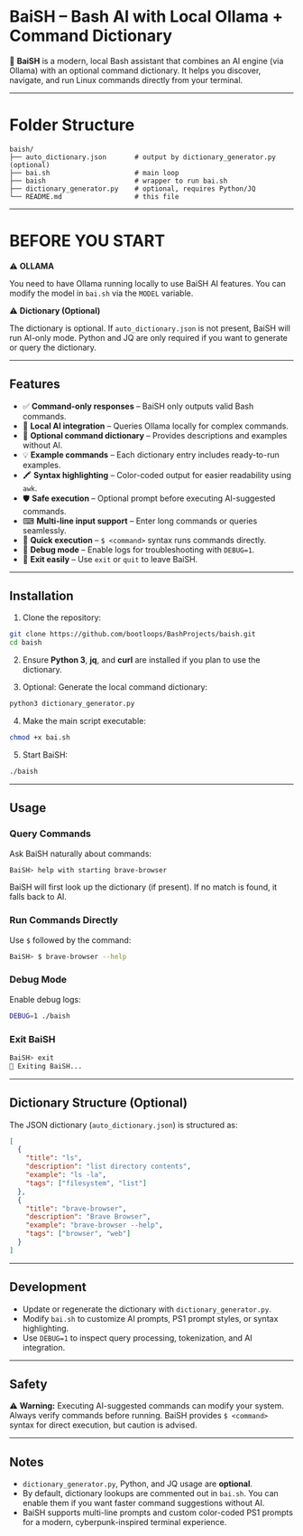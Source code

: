 # BaiSH – Bash AI with Local Ollama + Command Dictionary

🤖 **BaiSH** is a modern, local Bash assistant that combines an AI engine (via Ollama) with an optional command dictionary. It helps you discover, navigate, and run Linux commands directly from your terminal.

---

# Folder Structure

```
baish/
├── auto_dictionary.json       # output by dictionary_generator.py (optional)
├── bai.sh                     # main loop
├── baish                      # wrapper to run bai.sh
├── dictionary_generator.py    # optional, requires Python/JQ
└── README.md                  # this file
```

---

# BEFORE YOU START

⚠ **OLLAMA**

You need to have Ollama running locally to use BaiSH AI features. You can modify the model in `bai.sh` via the `MODEL` variable.

⚠ **Dictionary (Optional)**

The dictionary is optional. If `auto_dictionary.json` is not present, BaiSH will run AI-only mode. Python and JQ are only required if you want to generate or query the dictionary.

---

## Features

* ✅ **Command-only responses** – BaiSH only outputs valid Bash commands.
* 🧠 **Local AI integration** – Queries Ollama locally for complex commands.
* 📖 **Optional command dictionary** – Provides descriptions and examples without AI.
* 💡 **Example commands** – Each dictionary entry includes ready-to-run examples.
* 🖍 **Syntax highlighting** – Color-coded output for easier readability using `awk`.
* 🛡 **Safe execution** – Optional prompt before executing AI-suggested commands.
* ⌨ **Multi-line input support** – Enter long commands or queries seamlessly.
* 🏃 **Quick execution** – `$ <command>` syntax runs commands directly.
* 🧮 **Debug mode** – Enable logs for troubleshooting with `DEBUG=1`.
* 🚪 **Exit easily** – Use `exit` or `quit` to leave BaiSH.

---

## Installation

1. Clone the repository:

```bash
git clone https://github.com/bootloops/BashProjects/baish.git
cd baish
```

2. Ensure **Python 3**, **jq**, and **curl** are installed if you plan to use the dictionary.

3. Optional: Generate the local command dictionary:

```bash
python3 dictionary_generator.py
```

4. Make the main script executable:

```bash
chmod +x bai.sh
```

5. Start BaiSH:

```bash
./baish
```

---

## Usage

### Query Commands

Ask BaiSH naturally about commands:

```bash
BaiSH> help with starting brave-browser
```

BaiSH will first look up the dictionary (if present). If no match is found, it falls back to AI.

### Run Commands Directly

Use `$` followed by the command:

```bash
BaiSH> $ brave-browser --help
```

### Debug Mode

Enable debug logs:

```bash
DEBUG=1 ./baish
```

### Exit BaiSH

```bash
BaiSH> exit
👋 Exiting BaiSH...
```

---

## Dictionary Structure (Optional)

The JSON dictionary (`auto_dictionary.json`) is structured as:

```json
[
  {
    "title": "ls",
    "description": "list directory contents",
    "example": "ls -la",
    "tags": ["filesystem", "list"]
  },
  {
    "title": "brave-browser",
    "description": "Brave Browser",
    "example": "brave-browser --help",
    "tags": ["browser", "web"]
  }
]
```

---

## Development

* Update or regenerate the dictionary with `dictionary_generator.py`.
* Modify `bai.sh` to customize AI prompts, PS1 prompt styles, or syntax highlighting.
* Use `DEBUG=1` to inspect query processing, tokenization, and AI integration.

---

## Safety

⚠ **Warning:** Executing AI-suggested commands can modify your system. Always verify commands before running. BaiSH provides `$ <command>` syntax for direct execution, but caution is advised.

---

## Notes

* `dictionary_generator.py`, Python, and JQ usage are **optional**.
* By default, dictionary lookups are commented out in `bai.sh`. You can enable them if you want faster command suggestions without AI.
* BaiSH supports multi-line prompts and custom color-coded PS1 prompts for a modern, cyberpunk-inspired terminal experience.
